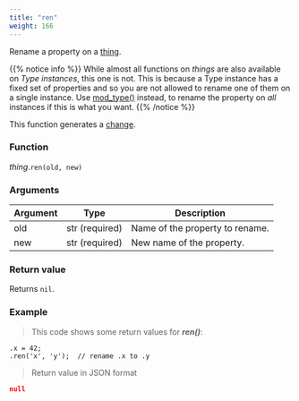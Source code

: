 ```yaml
---
title: "ren"
weight: 166
---
```


Rename a property on a [thing](..).

{{% notice info %}}
While almost all functions on *things* are also available on *Type instances*, this one is not. This is because a Type instance has a fixed set of properties and so you are not allowed to rename one of them on a single instance.
Use [mod_type()](../../../collection-api/mod_type/ren) instead, to rename the property on *all* instances if this is what you want.
{{% /notice %}}

This function generates a [change](../../../overview/changes).

### Function

*thing*.`ren(old, new)`

### Arguments

Argument | Type | Description
-------- | ---- | -----------
old      | str (required) | Name of the property to rename.
new      | str (required) | New name of the property.

### Return value

Returns `nil`.

### Example

> This code shows some return values for ***ren()***:

```thingsdb,json_response
.x = 42;
.ren('x', 'y');  // rename .x to .y
```

> Return value in JSON format

```json
null
```
